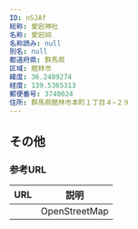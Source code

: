 ```yaml
---
ID: nSJAf
総称: 愛宕神社
名称: 愛宕祠
名称読み: null
別名: null
都道府県: 群馬県
区域: 館林市
緯度: 36.2489274
経度: 139.5365313
郵便番号: 3740024
住所: 群馬県館林市本町１丁目４−２９
---
```


## その他

### 参考URL

| URL | 説明          |
| --- | ------------- |
|     | OpenStreetMap |
